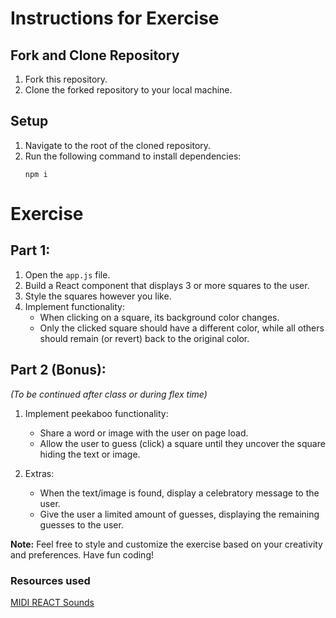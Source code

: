 # Instructions for Exercise

## Fork and Clone Repository
1. Fork this repository.
2. Clone the forked repository to your local machine.

## Setup
1. Navigate to the root of the cloned repository.
2. Run the following command to install dependencies:
   ```
   npm i
   ```

#  Exercise

## Part 1:

1. Open the `app.js` file.
2. Build a React component that displays 3 or more squares to the user.
3. Style the squares however you like.
4. Implement functionality:
   - When clicking on a square, its background color changes.
   - Only the clicked square should have a different color, while all others should remain (or revert) back to the original color.

## Part 2 (Bonus):
*(To be continued after class or during flex time)*

1. Implement peekaboo functionality:
   - Share a word or image with the user on page load.
   - Allow the user to guess (click) a square until they uncover the square hiding the text or image.
   
2. Extras:
   - When the text/image is found, display a celebratory message to the user.
   - Give the user a limited amount of guesses, displaying the remaining guesses to the user.

**Note:** Feel free to style and customize the exercise based on your creativity and preferences. Have fun coding!

### Resources used
[MIDI REACT Sounds](https://github.com/surikov/midi-sounds-react)
